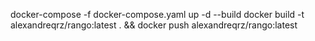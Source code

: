 docker-compose -f docker-compose.yaml up -d --build
docker build -t alexandreqrz/rango:latest . &&
docker push alexandreqrz/rango:latest